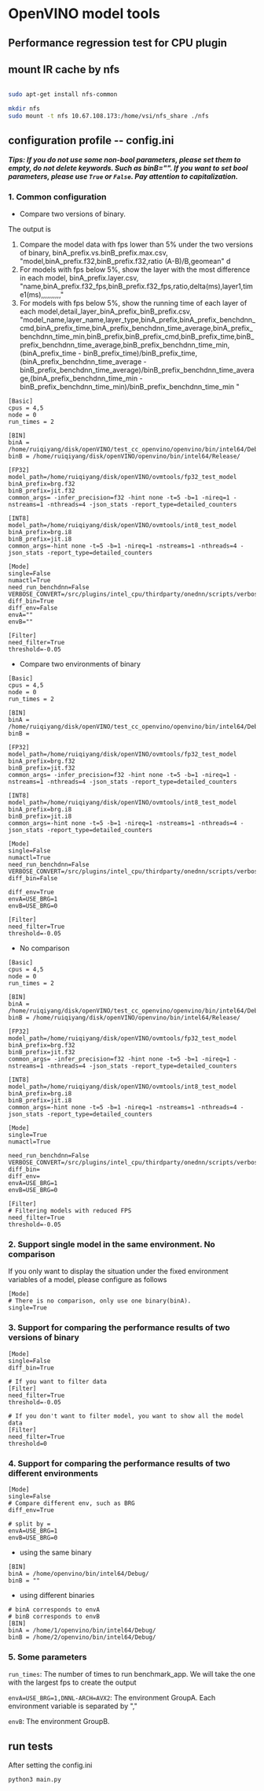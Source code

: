 # OpenVINO model tools


## Performance regression test for CPU plugin

## mount IR cache by nfs

```bash

sudo apt-get install nfs-common

mkdir nfs
sudo mount -t nfs 10.67.108.173:/home/vsi/nfs_share ./nfs

```

## configuration profile -- config.ini
***Tips: If you do not use some non-bool parameters, please set them to empty, do not delete keywords. Such as binB="". If you 
want to set bool parameters, please use `True` or `False`. Pay attention to capitalization.***

### 1. Common configuration
- Compare two versions of binary. 

The output is 
1. Compare the model data with fps lower than 5% under the two versions of binary, binA_prefix.vs.binB_prefix.max.csv,
"model,binA_prefix.f32,binB_prefix.f32,ratio (A-B)/B,geomean" d
2. For models with fps below 5%, show the layer with the most difference in each model, 
binA_prefix.layer.csv, "name,binA_prefix.f32_fps,binB_prefix.f32_fps,ratio,delta(ms),layer1,time1(ms),,,,,,,,,,"
3. For models with fps below 5%, show the running time of each layer of each model,detail_layer_binA_prefix_binB_prefix.csv, 
"model_name,layer_name,layer_type,binA_prefix,binA_prefix_benchdnn_cmd,binA_prefix_time,binA_prefix_benchdnn_time_average,binA_prefix_benchdnn_time_min,binB_prefix,binB_prefix_cmd,binB_prefix_time,binB_prefix_benchdnn_time_average,binB_prefix_benchdnn_time_min,(binA_prefix_time - binB_prefix_time)/binB_prefix_time,(binA_prefix_benchdnn_time_average - binB_prefix_benchdnn_time_average)/binB_prefix_benchdnn_time_average,(binA_prefix_benchdnn_time_min - binB_prefix_benchdnn_time_min)/binB_prefix_benchdnn_time_min
" 
```
[Basic]
cpus = 4,5
node = 0
run_times = 2

[BIN]
binA = /home/ruiqiyang/disk/openVINO/test_cc_openvino/openvino/bin/intel64/Debug/
binB = /home/ruiqiyang/disk/openVINO/openvino/bin/intel64/Release/

[FP32]
model_path=/home/ruiqiyang/disk/openVINO/ovmtools/fp32_test_model
binA_prefix=brg.f32
binB_prefix=jit.f32
common_args= -infer_precision=f32 -hint none -t=5 -b=1 -nireq=1 -nstreams=1 -nthreads=4 -json_stats -report_type=detailed_counters

[INT8]
model_path=/home/ruiqiyang/disk/openVINO/ovmtools/int8_test_model
binA_prefix=brg.i8
binB_prefix=jit.i8
common_args=-hint none -t=5 -b=1 -nireq=1 -nstreams=1 -nthreads=4 -json_stats -report_type=detailed_counters

[Mode]
single=False
numactl=True
need_run_benchdnn=False
VERBOSE_CONVERT=/src/plugins/intel_cpu/thirdparty/onednn/scripts/verbose_converter
diff_bin=True
diff_env=False
envA=""
envB=""

[Filter]
need_filter=True
threshold=-0.05

```
- Compare two environments of binary
```
[Basic]
cpus = 4,5
node = 0
run_times = 2

[BIN]
binA = /home/ruiqiyang/disk/openVINO/test_cc_openvino/openvino/bin/intel64/Debug/
binB = 

[FP32]
model_path=/home/ruiqiyang/disk/openVINO/ovmtools/fp32_test_model
binA_prefix=brg.f32
binB_prefix=jit.f32
common_args= -infer_precision=f32 -hint none -t=5 -b=1 -nireq=1 -nstreams=1 -nthreads=4 -json_stats -report_type=detailed_counters

[INT8]
model_path=/home/ruiqiyang/disk/openVINO/ovmtools/int8_test_model
binA_prefix=brg.i8
binB_prefix=jit.i8
common_args=-hint none -t=5 -b=1 -nireq=1 -nstreams=1 -nthreads=4 -json_stats -report_type=detailed_counters

[Mode]
single=False
numactl=True
need_run_benchdnn=False
VERBOSE_CONVERT=/src/plugins/intel_cpu/thirdparty/onednn/scripts/verbose_converter
diff_bin=False

diff_env=True
envA=USE_BRG=1
envB=USE_BRG=0

[Filter]
need_filter=True
threshold=-0.05

```
- No comparison
```
[Basic]
cpus = 4,5
node = 0
run_times = 2

[BIN]
binA = /home/ruiqiyang/disk/openVINO/test_cc_openvino/openvino/bin/intel64/Debug/
binB = /home/ruiqiyang/disk/openVINO/openvino/bin/intel64/Release/

[FP32]
model_path=/home/ruiqiyang/disk/openVINO/ovmtools/fp32_test_model
binA_prefix=brg.f32
binB_prefix=jit.f32
common_args= -infer_precision=f32 -hint none -t=5 -b=1 -nireq=1 -nstreams=1 -nthreads=4 -json_stats -report_type=detailed_counters

[INT8]
model_path=/home/ruiqiyang/disk/openVINO/ovmtools/int8_test_model
binA_prefix=brg.i8
binB_prefix=jit.i8
common_args=-hint none -t=5 -b=1 -nireq=1 -nstreams=1 -nthreads=4 -json_stats -report_type=detailed_counters

[Mode]
single=True
numactl=True

need_run_benchdnn=False
VERBOSE_CONVERT=/src/plugins/intel_cpu/thirdparty/onednn/scripts/verbose_converter
diff_bin=
diff_env=
envA=USE_BRG=1
envB=USE_BRG=0

[Filter]
# Filtering models with reduced FPS
need_filter=True
threshold=-0.05

```

### 2. Support single model in the same environment. No comparison

If you only want to display the situation under the fixed environment variables of a model, please configure as follows
```
[Mode]
# There is no comparison, only use one binary(binA).
single=True
```

### 3. Support for comparing the performance results of two versions of binary
```
[Mode]
single=False
diff_bin=True

# If you want to filter data
[Filter]
need_filter=True
threshold=-0.05

# If you don't want to filter model, you want to show all the model data
[Filter]
need_filter=True
threshold=0
```
### 4. Support for comparing the performance results of two different environments
```
[Mode]
single=False
# Compare different env, such as BRG
diff_env=True

# split by =
envA=USE_BRG=1
envB=USE_BRG=0
```
 - using the same binary
```
[BIN]
binA = /home/openvino/bin/intel64/Debug/
binB = ""
```
 - using different binaries
```
# binA corresponds to envA
# binB corresponds to envB
[BIN]
binA = /home/1/openvino/bin/intel64/Debug/ 
binB = /home/2/openvino/bin/intel64/Debug/
 ```
### 5. Some parameters
`run_times`:  The number of times to run benchmark_app. We will take the one with the largest fps to create the output

`envA=USE_BRG=1,DNNL-ARCH=AVX2`: The environment GroupA. Each environment variable is separated by ","

`envB`: The environment GroupB.

## run tests
After setting the config.ini
```
python3 main.py
```

